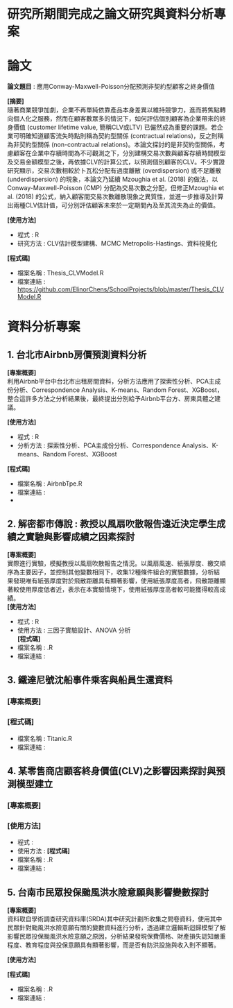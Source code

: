 

# 研究所期間完成之論文研究與資料分析專案

# 論文
**論文題目** : 應用Conway-Maxwell-Poisson分配預測非契約型顧客之終身價值   

**[摘要]**   
隨著商業競爭加劇，企業不再單純依靠產品本身差異以維持競爭力，進而將焦點轉向個人化之服務，然而在顧客數眾多的情況下，如何評估個別顧客為企業帶來的終身價值 (customer lifetime value, 簡稱CLV或LTV) 已儼然成為重要的課題。若企業可明確知道顧客流失時點則稱為契約型關係 (contractual relations)，反之則稱為非契約型關係 (non-contractual relations)。本論文探討的是非契約型關係，考慮顧客在企業中存續時間為不可觀測之下，分別建構交易次數與顧客存續時間模型及交易金額模型之後，再依據CLV的計算公式，以預測個別顧客的CLV。不少實證研究顯示，交易次數相較於卜瓦松分配有過度離散 (overdispersion) 或不足離散 (underdispersion) 的現象，本論文乃延續 Mzoughia et al. (2018) 的做法，以Conway-Maxwell-Poisson (CMP) 分配為交易次數之分配，但修正Mzoughia et al. (2018) 的公式，納入顧客間交易次數離散現象之異質性，並進一步推導及計算出兩種CLV估計值，可分別評估顧客未來於一定期間內及至其流失為止的價值。   
   
**[使用方法]**   
- 程式 : R
- 研究方法 : CLV估計模型建構、MCMC Metropolis-Hastings、資料視覺化   
   
**[程式碼]**   
- 檔案名稱 : Thesis_CLVModel.R
- 檔案連結 : https://github.com/ElinorChens/SchoolProjects/blob/master/Thesis_CLVModel.R

# 資料分析專案
## 1. 台北市Airbnb房價預測資料分析   
**[專案概要]**   
  利用Airbnb平台中台北市出租房間資料，分析方法應用了探索性分析、PCA主成份分析、Correspondence Analysis、K-means、Random Forest、XGBoost，整合這許多方法之分析結果後，最終提出分別給予Airbnb平台方、房東具體之建議。   

**[使用方法]**   
- 程式 : R
- 分析方法 : 探索性分析、PCA主成份分析、Correspondence Analysis、K-means、Random Forest、XGBoost

**[程式碼]**   
- 檔案名稱 : AirbnbTpe.R
- 檔案連結 : 
- 
## 2. 解密都市傳說 : 教授以風扇吹散報告遠近決定學生成績之實驗與影響成績之因素探討
**[專案概要]**   
  實際進行實驗，模擬教授以風扇吹散報告之情況。以風扇風速、紙張厚度、繳交順序為主要因子，並控制其他變數相同下，收集12種條件組合的實驗數據，分析結果發現唯有紙張厚度對於飛散距離具有顯著影響，使用紙張厚度高者，飛散距離顯著較使用厚度低者近，表示在本實驗情境下，使用紙張厚度高者較可能獲得較高成績。   
**[使用方法]**   
- 程式 : R
- 使用方法 : 三因子實驗設計、ANOVA 分析   
**[程式碼]**   
- 檔案名稱 : .R
- 檔案連結 :

## 3. 鐵達尼號沈船事件乘客與船員生還資料
### [專案概要]
### [程式碼]
- 檔案名稱 : Titanic.R
- 檔案連結 :

## 4. 某零售商店顧客終身價值(CLV)之影響因素探討與預測模型建立   
### [專案概要]
### [使用方法]
- 程式 : 
- 使用方法 : 
**[程式碼]**   
- 檔案名稱 : .R
- 檔案連結 :

## 5. 台南市民眾投保颱風洪水險意願與影響變數探討   
**[專案概要]**   
資料取自學術調查研究資料庫(SRDA)其中研究計劃所收集之問卷資料，使用其中民眾針對颱風洪水險意願有關的變數資料進行分析，透過建立邏輯斯迴歸模型了解影響民眾投保颱風洪水險意願之原因，分析結果發現保費價格、財產損失認知嚴重程度、教育程度與投保意願具有顯著影響，而是否有防洪設施與收入則不顯著。   
   
**[使用方法]**   

**[程式碼]**   
- 檔案名稱 : .R
- 檔案連結 :
